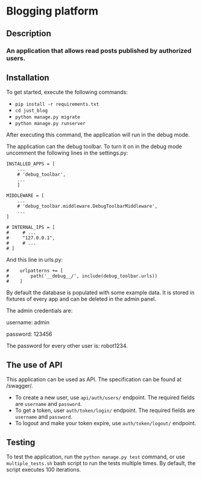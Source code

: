 # Blogging platform

## Description
### An application that allows read posts published by authorized users.</p>

## Installation

To get started, execute the following commands:

* ```pip install -r requirements.txt```
* ```cd just_blog```
* ``python manage.py migrate``
* ```python manage.py runserver```

After executing this command, the application will run in the debug mode.

The application can the debug toolbar. To turn it on in the debug mode uncomment the following lines in the settings.py:

```
INSTALLED_APPS = [
    ...
    # 'debug_toolbar',
    ...
    ]
```

```
MIDDLEWARE = [
    ...
    # 'debug_toolbar.middleware.DebugToolbarMiddleware',
    ...
]
```

```
# INTERNAL_IPS = [
#     # ...
#     "127.0.0.1",
#     # ...
# ]
```

And this line in urls.py:

```
#    urlpatterns += [
#        path('__debug__/', include(debug_toolbar.urls))
#    ]
```

By default the database is populated with some example data. 
It is stored in fixtures of every app and can be deleted in the admin panel.

The admin credentials are:

username: admin

password: 123456

The password for every other user is: robot1234.


## The use of API

This application can be used as API. The specification can be found at /swagger/.

* To create a new user, use ``api/auth/users/`` endpoint. The required fields are ```username``` and ```password```.
* To get a token, user ``auth/token/login/`` endpoint. The required fields are ```username``` and ```password```.
* To logout and make your token expire, use ``auth/token/logout/`` endpoint.

## Testing

To test the application, run the ``python manage.py test`` command, or use ``multiple_tests.sh`` bash script 
to run the tests multiple times. By default, the script executes 100 iterations.


